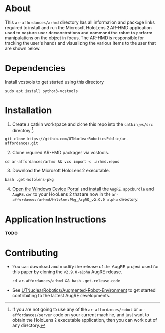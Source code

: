 # About
This ```ar-affordances/arhmd``` directory has all information and package links required to install and run the Microsoft HoloLens 2 AR-HMD application used to capture 
user demonstrations and command the robot to perform manipulations on the object in focus. The AR-HMD is responsible for tracking the user's hands and visualizing the various items to the user that are shown below.

# Dependencies
Install vcstools to get started using this directory
```
sudo apt install python3-vcstools
```

# Installation
1. Create a catkin workspace and clone this repo into the ```catkin_ws/src``` directory [^1].
[^1]: If you are not going to use any of the ```ar-affordances/robot``` or ```ar-affordances/server``` code on your current machine, and just want to obtain the HoloLens 2 executable application, then you can work out of any directory.
```
git clone https://github.com/UTNuclearRoboticsPublic/ar-affordances.git
```
2. Clone required AR-HMD packages via vcstools.
```
cd ar-affordances/arhmd && vcs import < .arhmd.repos
```
3. Download the Microsoft HoloLens 2 executable. 
```
bash .get-hololens-pkg
```
4. [Open the Windows Device Portal](https://learn.microsoft.com/en-us/windows/mixed-reality/develop/advanced-concepts/using-the-windows-device-portal#connecting-over-wi-fi) and [install](https://learn.microsoft.com/en-us/windows/mixed-reality/develop/advanced-concepts/using-the-windows-device-portal#installing-an-app)
the ```AugRE.appxbundle``` and ```AugRE.cer``` to your HoloLens 2 that are now in the ```ar-affordances/arhmd/HololensPkg_AugRE_v2.9.0-alpha``` directory.

# Application Instructions
#### TODO

# Contributing
- You can download and modify the release of the AugRE project used for this paper by cloning the ```v2.9.0-alpha``` AugRE release.
  ```
  cd ar-affordances/arhmd && bash .get-release-code
  ```
- See [UTNuclearRobotics/Augmented-Robot-Environment](https://github.com/UTNuclearRobotics/Augmented-Robot-Environment) to get started contributing to the lastest AugRE developments.

